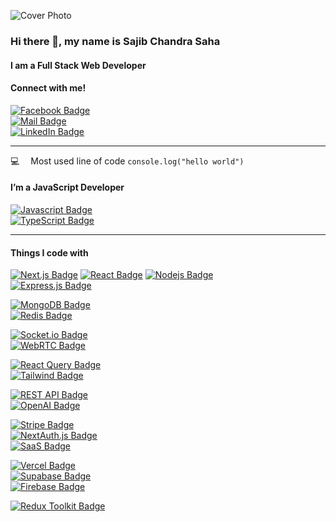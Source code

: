 ![Cover Photo](https://fiverr-res.cloudinary.com/images/t_main1,q_auto,f_auto,q_auto,f_auto/gigs/407939686/original/41ed3415d1cf8acfde9af562fdce1f837338892b/create-custom-next-js-websites-for-you.png)

### Hi there 👋, my name is Sajib Chandra Saha  
#### I am a Full Stack Web Developer  
#### Connect with me!  

[![Facebook Badge](https://img.shields.io/badge/Facebook-1877F2?style=for-the-badge&logo=facebook&logoColor=white)](https://www.facebook.com/sojib.saha.942145/)  
[![Mail Badge](https://img.shields.io/badge/Gmail-D14836?style=for-the-badge&logo=gmail&logoColor=white)](mailto:sahasojib0155@gmail.com)  
[![LinkedIn Badge](https://img.shields.io/badge/LinkedIn-0A66C2?style=for-the-badge&logo=linkedin&logoColor=white)](https://www.linkedin.com/in/sajib-chandra-saha-59457323a)

---

:computer: &emsp;Most used line of code `console.log("hello world")`  

#### I’m a JavaScript Developer  
[![Javascript Badge](https://img.shields.io/badge/-Javascript-F0DB4F?style=for-the-badge&labelColor=black&logo=javascript&logoColor=F0DB4F)](#)  
[![TypeScript Badge](https://img.shields.io/badge/-TypeScript-3178C6?style=for-the-badge&labelColor=black&logo=typescript&logoColor=3178C6)](#)

---

#### Things I code with  
[![Next.js Badge](https://img.shields.io/badge/-Next.js-000000?style=for-the-badge&labelColor=black&logo=next.js&logoColor=white)](#)
[![React Badge](https://img.shields.io/badge/-React-61DBFB?style=for-the-badge&labelColor=black&logo=react&logoColor=61DBFB)](#)    [![Nodejs Badge](https://img.shields.io/badge/-Nodejs-3C873A?style=for-the-badge&labelColor=black&logo=node.js&logoColor=3C873A)](#)  
[![Express.js Badge](https://img.shields.io/badge/Express.js-000000?style=for-the-badge&logo=express&logoColor=white)](#)

[![MongoDB Badge](https://img.shields.io/badge/MongoDB-4EA94B?style=for-the-badge&logo=mongodb&logoColor=white)](#)  
[![Redis Badge](https://img.shields.io/badge/Redis-DC382D?style=for-the-badge&logo=redis&logoColor=white)](#)

[![Socket.io Badge](https://img.shields.io/badge/Socket.io-010101?style=for-the-badge&logo=socket.io&logoColor=white)](#)  
[![WebRTC Badge](https://img.shields.io/badge/WebRTC-333333?style=for-the-badge&logo=webrtc&logoColor=white)](#)

[![React Query Badge](https://img.shields.io/badge/React%20Query-FF4154?style=for-the-badge&logo=react-query&logoColor=white)](#)  
[![Tailwind Badge](https://img.shields.io/badge/Tailwind%20CSS-092749?style=for-the-badge&logo=tailwindcss&logoColor=06B6D4&labelColor=000000)](#)

[![REST API Badge](https://img.shields.io/badge/REST%20API-02569B?style=for-the-badge&logo=api&logoColor=white)](#)  
[![OpenAI Badge](https://img.shields.io/badge/OpenAI-412991?style=for-the-badge&logo=openai&logoColor=white)](#)

[![Stripe Badge](https://img.shields.io/badge/Stripe-008CDD?style=for-the-badge&logo=stripe&logoColor=white)](#)  
[![NextAuth.js Badge](https://img.shields.io/badge/NextAuth.js-000000?style=for-the-badge&logo=nextauth&logoColor=white)](#)  
[![SaaS Badge](https://img.shields.io/badge/SaaS-5E5DF0?style=for-the-badge&logo=saas&logoColor=white)](#)

[![Vercel Badge](https://img.shields.io/badge/Vercel-000000?style=for-the-badge&logo=vercel&logoColor=white)](#)  
[![Supabase Badge](https://img.shields.io/badge/Supabase-3ECF8E?style=for-the-badge&logo=supabase&logoColor=white)](#)  
[![Firebase Badge](https://img.shields.io/badge/Firebase-FFCA28?style=for-the-badge&logo=firebase&logoColor=white)](#)

[![Redux Toolkit Badge](https://img.shields.io/badge/Redux%20Toolkit-764ABC?style=for-the-badge&logo=redux&logoColor=white)](#)
